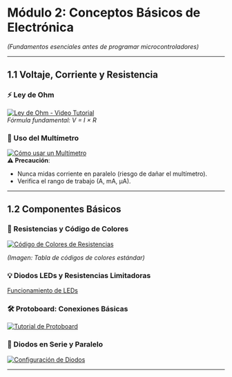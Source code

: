 # **Módulo 2: Conceptos Básicos de Electrónica**  
*(Fundamentos esenciales antes de programar microcontroladores)*  

---

## **1.1 Voltaje, Corriente y Resistencia**  

### **⚡ Ley de Ohm**  
[![Ley de Ohm - Video Tutorial](https://img.youtube.com/vi/wHQrMuJAjak/maxresdefault.jpg)](https://www.youtube.com/watch?v=wHQrMuJAjak)  
*Fórmula fundamental: V = I × R*  

### **📏 Uso del Multímetro**  
[![Cómo usar un Multímetro](https://img.youtube.com/vi/9XGib6fpRpw/maxresdefault.jpg)](https://www.youtube.com/watch?v=9XGib6fpRpw)  
**⚠️ Precaución**:  
- Nunca midas corriente en paralelo (riesgo de dañar el multímetro).  
- Verifica el rango de trabajo (A, mA, µA).  

---

## **1.2 Componentes Básicos**  

### **🎨 Resistencias y Código de Colores**  

[![Código de Colores de Resistencias](https://img.youtube.com/vi/scl3N_HEpZQ/maxresdefault.jpg)](https://www.youtube.com/watch?v=scl3N_HEpZQ)  


*(Imagen: Tabla de códigos de colores estándar)*  

### **💡 Diodos LEDs y Resistencias Limitadoras**  
[Funcionamiento de LEDs](https://youtu.be/x0uIMIGqIBI)  


### **🛠️ Protoboard: Conexiones Básicas**  
[![Tutorial de Protoboard](https://img.youtube.com/vi/61C953UsX9I/maxresdefault.jpg)](https://www.youtube.com/watch?v=61C953UsX9I)  
 

### **🔌 Diodos en Serie y Paralelo**  
[![Configuración de Diodos](https://img.youtube.com/vi/O-PKDlaztoM/maxresdefault.jpg)](https://youtu.be/O-PKDlaztoM)  

---
